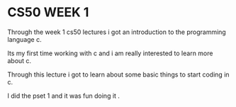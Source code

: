 # CS50 WEEK 1
<p> Through the week 1 cs50 lectures i got an introduction to the programming language c.</p>
<p>Its my first time working with c and i am really interested to learn more about c.</p>
<p>Through this lecture i got to learn about some basic things to start coding in c.</p>
<p>I did the pset 1 and it was fun doing it .</p>
